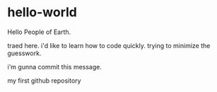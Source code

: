 # hello-world

Hello People of Earth.

traed here.  i'd like to learn how to code quickly.
trying to minimize the guesswork.

i'm gunna commit this message.

my first github repository
